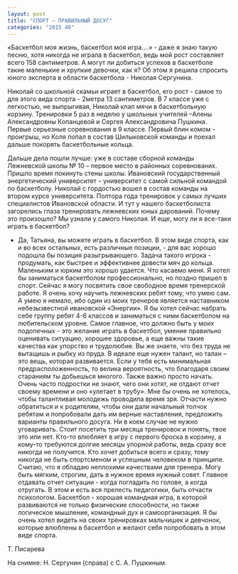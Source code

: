 ```yaml
---
layout: post
title: "СПОРТ – ПРАВИЛЬНЫЙ ДОСУГ"
categories: "2015 40"
---
```


«Баскетбол моя жизнь, баскетбол моя игра….» - даже я знаю такую песню, хотя никогда не играла в баскетбол, ведь мой рост составляет всего 158 сантиметров. А могут ли добиться успехов в баскетболе такие маленькие и хрупкие девочки, как я? Об этом я решила спросить юного эксперта в области баскетбола - Николая Сергунина.

Николай со школьной скамьи играет в баскетбол, его рост - самое то для этого вида спорта - 2метра 13 сантиметров. В 7 классе уже с легкостью, не выпрыгивая, Николай клал мячи в баскетбольную корзину. Тренировки 5 раз в неделю у школьных учителей –Алены Александровны Копанцевой и Сергея Александровича Пушкина. Первые серьезные соревнования в 9 классе. Первый блин комом - проигрыш, но Коля попал в состав Шилыковской команды и поехал дальше покорять баскетбольные кольца.

Дальше дела пошли лучше: уже в составе сборной команды Лежневской школы № 10 – первое место в районных соревнованих. Пришло время покинуть стены школы. Ивановский государственный энергетический университет – университет с самой сильной командой по баскетболу. Николай с гордостью вошел в состав команды на втором курсе университета. Полтора года тренировок у самых лучших специалистов Ивановской области.  И тут у нашего баскетболиста загорелись глаза тренировать лежневских юных дарований. Почему это произошло? Мы узнали у самого Николая. И еще, могу ли я все-таки играть в баскетбол?

- Да, Татьяна, вы можете играть в баскетбол. В этом виде спорта, как и во всех остальных, есть различные позиции, - для вас хорошо подошла бы позиция разыгрывающего. Задача такого игрока - продумать, как быстрее и эффективнее довести мяч до кольца. Маленьким и юрким это хорошо удается. Что касаемо меня. Я хотел бы заниматься баскетболом профессионально, но поздно пришел в спорт. Сейчас я могу посвятить свое свободное время тренерской работе. Я очень хочу научить лежневских ребят тому, что умею сам. А умею я немало, ибо один из моих тренеров является наставником небезызвестной ивановской «Энергии». Я бы хотел сейчас набрать себе группу ребят 4-6 классов и заниматься с ними баскетболом на любительском уровне. Самое главное, что должно быть у моих подопечных - это желание играть в баскетбол, умение правильно оценивать ситуацию, хорошее здоровье, а еще важны такие качества как упорство и трудолюбие. Вы же знаете, что без труда не вытащишь и рыбку из пруда. В идеале еще нужен талант, но талан – это вещь, которая развивается. Если у тебя есть минимальная предрасположенность, то велика вероятность, что благодаря своим стараниям ты добьешься многого. Также важно просто начать. Очень часто подростки не знают, чего они хотят, не отдают отчет своему времени и оно «улетает в трубу». Мне бы очень не хотелось, чтобы талантливая молодежь  проводила время зря. Отчасти нужно обратиться и к родителям, чтобы они дали начальный толчок ребятам и попробовали дать им верные наставления, предложить варианты правильного досуга. Ни в коем случае не нужно уговаривать. Стоит посетить три месяца тренировок и понять, твое это или нет. Кто-то влюбляет в игру с первого броска в корзину, а кому-то требуются долгие месяцы упорной работы, ведь сразу все никогда не получится. Кто хочет добиться всего и сразу, тому никогда не быть спортсменом и успешным человеком в принципе. Считаю, что я обладаю неплохими качествами для тренера. Могу быть мягким, строгим, дать в нужное время нужный совет. Главное отдавать отчет ситуации - когда погладить по голове, а когда отругать. В этом и есть вся прелесть педагогики, быть отчасти психологом. Баскетбол - хорошая командная игра, в которой развиваются не только физические способности, но также логическое мышление, командный дух и самоорганизация. Я бы очень хотел видеть на своих тренировках мальчишек и девчонок, которые  влюблены в баскетбол и желают себя попробовать в этом виде спорта.

Т. Писарева

На снимке: Н. Сергунин (справа) с С. А. Пушкиным.


